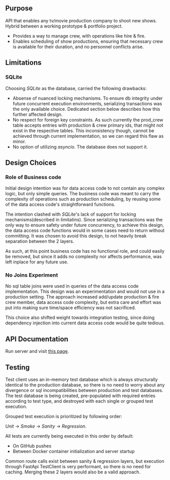## Purpose
API that enables any tv/movie production company to shoot new shows. Hybrid between a working prototype & portfolio 
  project.
- Provides a way to manage crew, with operations like hire & fire. 
- Enables scheduling of show productions, ensuring that necessary crew is available for their duration, and no 
  personnel conflicts arise.


## Limitations

### SQLite
Choosing *SQLite* as the database, carried the following drawbacks:
- Absense of nuanced locking mechanisms. To ensure db integrity under future concurrent execution environments, 
  serializing transactions was the only available choice. Dedicated section below describes how this further affected 
  design. 
- No respect for foreign key constraints. As such currently the prod_crew table accepts entries with production & crew 
  primary ids, that might not exist in the respective tables. This inconsistency though, cannot be achieved through
  current implementation, so we can regard this flaw as minor.
- No option of utilizing *asyncio*. The database does not support it.  


## Design Choices
### Role of Business code
Initial design intention was for data access code to not contain any complex logic, but only simple queries. The 
business code was meant to carry the complexity of operations such as production scheduling, by reusing some of the 
data access code's straightforward functions. 

The intention clashed with *SQLite*'s lack of support for locking mechanisms(described in limitatins). Since serializing 
transactions was the only way to ensure safety under future concurrency, to achieve this design, the data access code 
functions would in some cases need to return without committing. It was chosen to avoid this design, to not heavily 
break separation between the 2 layers. 

As such, at this point business code has no functional role, and could easily be removed, but since it adds no 
complexity nor affects performance, was left inplace for any future use.  

### No Joins Experiment
No sql table joins were used in queries of the data access code implementation. This design was an experimentation and 
would not use in a production setting. The approach increased add/update production & fire crew member, data access 
code complexity, but extra care and effort was put into making sure time/space efficiency was not sacrificed. 

This choice also shifted weight towards integration testing, since doing dependency injection into current data access 
code would be quite tedious.


## API Documentation
Run server and visit [this page](http://127.0.0.1:8000/docs).


## Testing
Test client uses an in-memory test database which is always structurally identical to the production database, so there 
is no need to worry about any divergence or sql incompatibilities between production and test databases. The test 
database is being created, pre-populated with required entries according to test type, and destroyed with each single 
or grouped test execution.

Grouped test execution is prioritized by following order:

*Unit* &rarr; *Smoke* &rarr; *Sanity* &rarr; *Regression*. 

All tests are currently being executed in this order by default: 
- On GitHub pushes 
- Between Docker container initialization and server startup

Common route calls exist between sanity & regression layers, but execution through FastApi TestClient is very 
performant, so there is no need for caching. Merging these 2 layers would also be a valid approach.